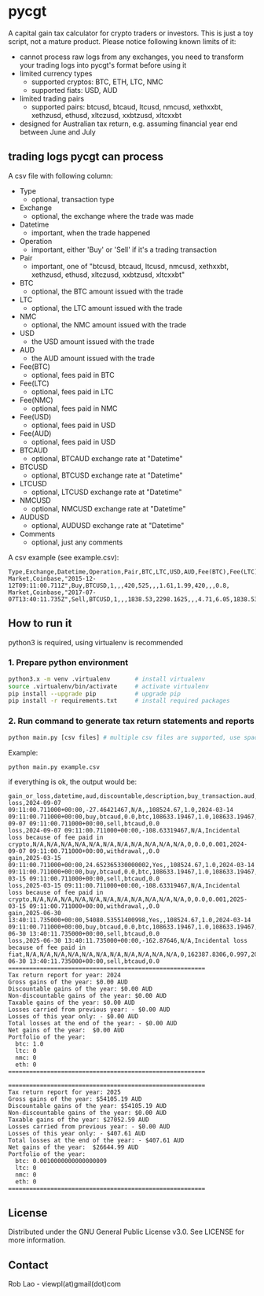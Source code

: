 # pycgt

A capital gain tax calculator for crypto traders or investors. This is just a toy script, not a mature product. Please notice following known limits of it:

- cannot process raw logs from any exchanges, you need to transform your trading logs into pycgt's format before using it
- limited currency types
  - supported cryptos: BTC, ETH, LTC, NMC
  - supported fiats: USD, AUD
- limited trading pairs
  - supported pairs: btcusd, btcaud, ltcusd, nmcusd, xethxxbt, xethzusd, ethusd, xltczusd, xxbtzusd, xltcxxbt
- designed for Australian tax return, e.g. assuming financial year end between June and July

## trading logs pycgt can process

A csv file with following column:

- Type
  - optional, transaction type
- Exchange
  - optional, the exchange where the trade was made
- Datetime
  - important, when the trade happened
- Operation
  - important, either 'Buy' or 'Sell' if it's a trading transaction
- Pair
  - important, one of "btcusd, btcaud, ltcusd, nmcusd, xethxxbt, xethzusd, ethusd, xltczusd, xxbtzusd, xltcxxbt"
- BTC
  - optional, the BTC amount issued with the trade
- LTC
  - optional, the LTC amount issued with the trade
- NMC
  - optional, the NMC amount issued with the trade
- USD
  - the USD amount issued with the trade
- AUD
  - the AUD amount issued with the trade
- Fee(BTC)
  - optional, fees paid in BTC
- Fee(LTC)
  - optional, fees paid in LTC
- Fee(NMC)
  - optional, fees paid in NMC
- Fee(USD)
  - optional, fees paid in USD
- Fee(AUD)
  - optional, fees paid in USD
- BTCAUD
  - optional, BTCAUD exchange rate at "Datetime"
- BTCUSD
  - optional, BTCUSD exchange rate at "Datetime"
- LTCUSD
  - optional, LTCUSD exchange rate at "Datetime"
- NMCUSD
  - optional, NMCUSD exchange rate at "Datetime"
- AUDUSD
  - optional, AUDUSD exchange rate at "Datetime"
- Comments
  - optional, just any comments

A csv example (see example.csv):

```csv
Type,Exchange,Datetime,Operation,Pair,BTC,LTC,USD,AUD,Fee(BTC),Fee(LTC),Fee(USD),Fee(AUD),BTCUSD,LTCUSD,LTCBTC,AUDUSD,Comments
Market,Coinbase,"2015-12-12T09:11:00.711Z",Buy,BTCUSD,1,,,420,525,,,1.61,1.99,420,,,0.8,
Market,Coinbase,"2017-07-07T13:40:11.735Z",Sell,BTCUSD,1,,,1838.53,2298.1625,,,4.71,6.05,1838.53,,,0.8,
```

## How to run it

python3 is required, using virtualenv is recommended

### 1. Prepare python environment

```sh
python3.x -m venv .virtualenv       # install virtualenv
source .virtualenv/bin/activate     # activate virtualenv
pip install --upgrade pip           # upgrade pip
pip install -r requirements.txt     # install required packages
```

### 2. Run command to generate tax return statements and reports

```sh
python main.py [csv files] # multiple csv files are supported, use space to seperate them
```

Example:

```sh
python main.py example.csv
```

if everything is ok, the output would be:

```log
gain_or_loss,datetime,aud,discountable,description,buy_transaction.aud,buy_transaction.volume,buy_transaction.datetime,buy_transaction.operation,buy_transaction.pair,buy_transaction.usd,position.asset,position.aud,position.initial_volume,position.price,position.volume,matched,sell_transaction.aud,sell_transaction.volume,sell_transaction.datetime,sell_transaction.operation,sell_transaction.pair,sell_transaction.usd
loss,2024-09-07 09:11:00.711000+00:00,-27.46421467,N/A,,108524.67,1.0,2024-03-14 09:11:00.711000+00:00,buy,btcaud,0.0,btc,108633.19467,1.0,108633.19467,1.0,0.001,0.0,0.999,2024-09-07 09:11:00.711000+00:00,sell,btcaud,0.0
loss,2024-09-07 09:11:00.711000+00:00,-108.63319467,N/A,Incidental loss because of fee paid in crypto,N/A,N/A,N/A,N/A,N/A,N/A,N/A,N/A,N/A,N/A,N/A,0,0.0,0.001,2024-09-07 09:11:00.711000+00:00,withdrawal,,0.0
gain,2025-03-15 09:11:00.711000+00:00,24.652365330000002,Yes,,108524.67,1.0,2024-03-14 09:11:00.711000+00:00,buy,btcaud,0.0,btc,108633.19467,1.0,108633.19467,0.999,0.001,0.0,0.998,2025-03-15 09:11:00.711000+00:00,sell,btcaud,0.0
loss,2025-03-15 09:11:00.711000+00:00,-108.63319467,N/A,Incidental loss because of fee paid in crypto,N/A,N/A,N/A,N/A,N/A,N/A,N/A,N/A,N/A,N/A,N/A,0,0.0,0.001,2025-03-15 09:11:00.711000+00:00,withdrawal,,0.0
gain,2025-06-30 13:40:11.735000+00:00,54080.53551400998,Yes,,108524.67,1.0,2024-03-14 09:11:00.711000+00:00,buy,btcaud,0.0,btc,108633.19467,1.0,108633.19467,0.998,0.997,162387.8306,0.997,2025-06-30 13:40:11.735000+00:00,sell,btcaud,0.0
loss,2025-06-30 13:40:11.735000+00:00,-162.87646,N/A,Incidental loss because of fee paid in fiat,N/A,N/A,N/A,N/A,N/A,N/A,N/A,N/A,N/A,N/A,N/A,0,162387.8306,0.997,2025-06-30 13:40:11.735000+00:00,sell,btcaud,0.0
========================================================
Tax return report for year: 2024
Gross gains of the year: $0.00 AUD
Discountable gains of the year: $0.00 AUD
Non-discountable gains of the year: $0.00 AUD
Taxable gains of the year: $0.00 AUD
Losses carried from previous year: - $0.00 AUD
Losses of this year only: - $0.00 AUD
Total losses at the end of the year: - $0.00 AUD
Net gains of the year:  $0.00 AUD
Portfolio of the year:
  btc: 1.0
  ltc: 0
  nmc: 0
  eth: 0
========================================================

========================================================
Tax return report for year: 2025
Gross gains of the year: $54105.19 AUD
Discountable gains of the year: $54105.19 AUD
Non-discountable gains of the year: $0.00 AUD
Taxable gains of the year: $27052.59 AUD
Losses carried from previous year: - $0.00 AUD
Losses of this year only: - $407.61 AUD
Total losses at the end of the year: - $407.61 AUD
Net gains of the year:  $26644.99 AUD
Portfolio of the year:
  btc: 0.0010000000000000009
  ltc: 0
  nmc: 0
  eth: 0
========================================================
```

## License

Distributed under the GNU General Public License v3.0. See LICENSE for more information.

## Contact

Rob Lao - viewpl(at)gmail(dot)com
